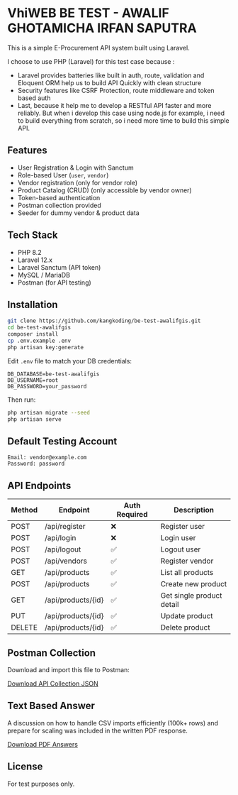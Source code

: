 # VhiWEB BE TEST - AWALIF GHOTAMICHA IRFAN SAPUTRA

This is a simple E-Procurement API system built using Laravel.

I choose to use PHP (Laravel) for this test case because :

-   Laravel provides batteries like built in auth, route, validation and Eloquent ORM help us to build API Quickly with clean structure
-   Security features like CSRF Protection, route middleware and token based auth
-   Last, because it help me to develop a RESTful API faster and more reliably. But when i develop this case using node.js for example, i need to build everything from scratch, so i need more time to build this simple API.

## Features

-   User Registration & Login with Sanctum
-   Role-based User (`user`, `vendor`)
-   Vendor registration (only for vendor role)
-   Product Catalog (CRUD) (only accessible by vendor owner)
-   Token-based authentication
-   Postman collection provided
-   Seeder for dummy vendor & product data

## Tech Stack

-   PHP 8.2
-   Laravel 12.x
-   Laravel Sanctum (API token)
-   MySQL / MariaDB
-   Postman (for API testing)

## Installation

```bash
git clone https://github.com/kangkoding/be-test-awalifgis.git
cd be-test-awalifgis
composer install
cp .env.example .env
php artisan key:generate
```

Edit `.env` file to match your DB credentials:

```env
DB_DATABASE=be-test-awalifgis
DB_USERNAME=root
DB_PASSWORD=your_password
```

Then run:

```bash
php artisan migrate --seed
php artisan serve
```

## Default Testing Account

```
Email: vendor@example.com
Password: password
```

## API Endpoints

| Method | Endpoint           | Auth Required | Description               |
| ------ | ------------------ | ------------- | ------------------------- |
| POST   | /api/register      | ❌            | Register user             |
| POST   | /api/login         | ❌            | Login user                |
| POST   | /api/logout        | ✅            | Logout user               |
| POST   | /api/vendors       | ✅            | Register vendor           |
| GET    | /api/products      | ✅            | List all products         |
| POST   | /api/products      | ✅            | Create new product        |
| GET    | /api/products/{id} | ✅            | Get single product detail |
| PUT    | /api/products/{id} | ✅            | Update product            |
| DELETE | /api/products/{id} | ✅            | Delete product            |

## Postman Collection

Download and import this file to Postman:

[Download API Collection JSON](./docs/BE-TEST_AwalifGhotamichaIrfanSaputra%20API%20Collection.json)

## Text Based Answer

A discussion on how to handle CSV imports efficiently (100k+ rows) and prepare for scaling was included in the written PDF response.

[Download PDF Answers](./docs/ScenarioAndSoftSkillTest_AwalifGhotamichaIrfanSaputra.pdf)

## License

For test purposes only.
